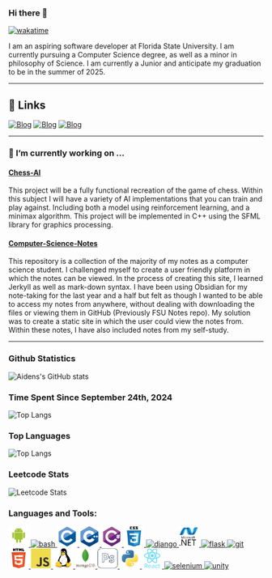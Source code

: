 ### Hi there 👋
[![wakatime](https://wakatime.com/badge/user/3e4d129f-58c6-4bb3-b489-4b3a0d90742e.svg)](https://wakatime.com/@3e4d129f-58c6-4bb3-b489-4b3a0d90742e)

I am an aspiring software developer at Florida State University. I am currently pursuing a Computer Science degree, as well as a minor in philosophy of Science. I am currently a Junior and anticipate my graduation to be in the summer of 2025. 
****

 ## 🔗 Links
 <p align="left"><a href="https://medium.com/@4376340/list/my-blog-31a894d61c1c" target="_blank"><img src="https://creazilla-store.fra1.digitaloceanspaces.com/icons/3218650/medium-icon-md.png" alt="Blog" width="50" height="50"></a>
  <a href="https://www.linkedin.com/in/aiden-allen-a7385421a/" target="_blank"><img src="http://www.freelogovectors.net/wp-content/uploads/2020/01/linkedin-logo.png" alt="Blog" width="50" height="50"></a>
  <a href="https://leetcode.com/aidenall3n/" target="_blank"><img src="https://i0.wp.com/turingplanet.org/wp-content/uploads/2020/05/LeetCode_logo.png?resize=400%2C400&ssl=1" alt="Blog" width="50" height="50"></a></p>

****

### 🔭 I’m currently working on ...

#### [Chess-AI](https://github.com/awa03/Chess-AI)
This project will be a fully functional recreation of the game of chess. Within this subject I will have a variety of AI implementations that you can train and play against. 
Including both a model using reinforcement learning, and a minimax algorithm. This project will be implemented in C++ using the SFML library for graphics processing.

#### [Computer-Science-Notes](https://github.com/awa03/Computer-Science-Notes)
This repository is a collection of the majority of my notes as a computer science student. I challenged myself to create a user friendly platform in which the notes can be viewed. In the process of creating this site, I learned Jerkyll as well as mark-down syntax. I have been using Obsidian for my note-taking for the last year and a half but felt as though I wanted to be able to access my notes from anywhere, without dealing with downloading the files or viewing them in GitHub (Previously FSU Notes repo). My solution was to create a static site in which the user could view the notes from. Within these notes, I have also included notes from my self-study. 

****

### Github Statistics 

![Aidens's GitHub stats](https://github-readme-stats.vercel.app/api?username=awa03&show_icons=true&theme=transparent) <br>

### Time Spent Since September 24th, 2024
![Top Langs](https://github-readme-stats.vercel.app/api/wakatime?username=awa03&theme=transparent&size_weight=0&count_weight=1&langs_count=8&layout=donut) <br>

### Top Languages
![Top Langs](https://github-readme-stats.vercel.app/api/top-langs/?username=awa03&hide=javascript,html,css,aidl,batchfile,llvm,shell,powershell,makefile,cmake,java,tex,roff,ASP.NET,c&langs_count=8&weight=1&layout=compact&size_weight=0&count_weight=1&theme=transparent)<br>

### Leetcode Stats
![Leetcode Stats](https://leetcard.jacoblin.cool/aidenall3n?width=495&height=200) <br>


<h3 align="left">Languages and Tools:</h3>
<p align="left"> <a href="https://developer.android.com" target="_blank" rel="noreferrer"> <img src="https://raw.githubusercontent.com/devicons/devicon/master/icons/android/android-original-wordmark.svg" alt="android" width="40" height="40"/> </a> <a href="https://www.gnu.org/software/bash/" target="_blank" rel="noreferrer"> <img src="https://www.vectorlogo.zone/logos/gnu_bash/gnu_bash-icon.svg" alt="bash" width="40" height="40"/> </a> <a href="https://www.cprogramming.com/" target="_blank" rel="noreferrer"> <img src="https://raw.githubusercontent.com/devicons/devicon/master/icons/c/c-original.svg" alt="c" width="40" height="40"/> </a> <a href="https://www.w3schools.com/cpp/" target="_blank" rel="noreferrer"> <img src="https://raw.githubusercontent.com/devicons/devicon/master/icons/cplusplus/cplusplus-original.svg" alt="cplusplus" width="40" height="40"/> </a> <a href="https://www.w3schools.com/cs/" target="_blank" rel="noreferrer"> <img src="https://raw.githubusercontent.com/devicons/devicon/master/icons/csharp/csharp-original.svg" alt="csharp" width="40" height="40"/> </a> <a href="https://www.w3schools.com/css/" target="_blank" rel="noreferrer"> <img src="https://raw.githubusercontent.com/devicons/devicon/master/icons/css3/css3-original-wordmark.svg" alt="css3" width="40" height="40"/> </a> <a href="https://www.djangoproject.com/" target="_blank" rel="noreferrer"> <img src="https://cdn.worldvectorlogo.com/logos/django.svg" alt="django" width="40" height="40"/> </a> <a href="https://dotnet.microsoft.com/" target="_blank" rel="noreferrer"> <img src="https://raw.githubusercontent.com/devicons/devicon/master/icons/dot-net/dot-net-original-wordmark.svg" alt="dotnet" width="40" height="40"/> </a> <a href="https://flask.palletsprojects.com/" target="_blank" rel="noreferrer"> <img src="https://www.vectorlogo.zone/logos/pocoo_flask/pocoo_flask-icon.svg" alt="flask" width="40" height="40"/> </a> <a href="https://git-scm.com/" target="_blank" rel="noreferrer"> <img src="https://www.vectorlogo.zone/logos/git-scm/git-scm-icon.svg" alt="git" width="40" height="40"/> </a> <a href="https://www.w3.org/html/" target="_blank" rel="noreferrer"> <img src="https://raw.githubusercontent.com/devicons/devicon/master/icons/html5/html5-original-wordmark.svg" alt="html5" width="40" height="40"/> </a> <a href="https://developer.mozilla.org/en-US/docs/Web/JavaScript" target="_blank" rel="noreferrer"> <img src="https://raw.githubusercontent.com/devicons/devicon/master/icons/javascript/javascript-original.svg" alt="javascript" width="40" height="40"/> </a> <a href="https://www.linux.org/" target="_blank" rel="noreferrer"> <img src="https://raw.githubusercontent.com/devicons/devicon/master/icons/linux/linux-original.svg" alt="linux" width="40" height="40"/> </a> <a href="https://www.mongodb.com/" target="_blank" rel="noreferrer"> <img src="https://raw.githubusercontent.com/devicons/devicon/master/icons/mongodb/mongodb-original-wordmark.svg" alt="mongodb" width="40" height="40"/> </a> <a href="https://www.photoshop.com/en" target="_blank" rel="noreferrer"> <img src="https://raw.githubusercontent.com/devicons/devicon/master/icons/photoshop/photoshop-line.svg" alt="photoshop" width="40" height="40"/> </a> <a href="https://www.python.org" target="_blank" rel="noreferrer"> <img src="https://raw.githubusercontent.com/devicons/devicon/master/icons/python/python-original.svg" alt="python" width="40" height="40"/> </a> <a href="https://reactjs.org/" target="_blank" rel="noreferrer"> <img src="https://raw.githubusercontent.com/devicons/devicon/master/icons/react/react-original-wordmark.svg" alt="react" width="40" height="40"/> </a> <a href="https://www.selenium.dev" target="_blank" rel="noreferrer"> <img src="https://raw.githubusercontent.com/detain/svg-logos/780f25886640cef088af994181646db2f6b1a3f8/svg/selenium-logo.svg" alt="selenium" width="40" height="40"/> </a> <a href="https://unity.com/" target="_blank" rel="noreferrer"> <img src="https://www.vectorlogo.zone/logos/unity3d/unity3d-icon.svg" alt="unity" width="40" height="40"/> </a> </p

<!--
**awa03/awa03** is a ✨ _special_ ✨ repository because its `README.md` (this file) appears on your GitHub profile.

Here are some ideas to get you started:

- 🔭 I’m currently working on ...
- 🌱 I’m currently learning ...
- 👯 I’m looking to collaborate on ...
- 🤔 I’m looking for help with ...
- 💬 Ask me about ...
- 📫 How to reach me: ...
- 😄 Pronouns: ...
- ⚡ Fun fact: ...
-->
